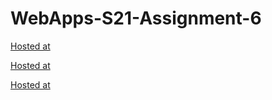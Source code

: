 # WebApps-S21-Assignment-6
<a href= " file:///C:/Users/S542312/Documents/GitHub/webapps-s21-assignment-6-MehalS542312/hidden.html"> Hosted at</a>

<a href= "file:///C:/Users/S542312/Documents/GitHub/webapps-s21-assignment-6-MehalS542312/arithmetic.html">Hosted at</a>

<a href= "file:///C:/Users/S542312/Documents/GitHub/webapps-s21-assignment-6-MehalS542312/bear.html">Hosted at</a>
